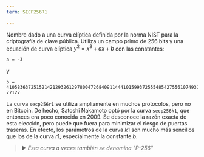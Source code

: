 ```yaml
---
term: SECP256R1

---
```

Nombre dado a una curva elíptica definida por la norma NIST para la criptografía de clave pública. Utiliza un campo primo de 256 bits y una ecuación de curva elíptica $y^2 = x^3 + ax + b$ con las constantes:

```text
a = -3
```

y

```text
b = 410583637251521421293261297800472684091144410159937255548542755610749322
77127
```

La curva `secp256r1` se utiliza ampliamente en muchos protocolos, pero no en Bitcoin. De hecho, Satoshi Nakamoto optó por la curva `secp256k1`, que entonces era poco conocida en 2009. Se desconoce la razón exacta de esta elección, pero puede que fuera para minimizar el riesgo de puertas traseras. En efecto, los parámetros de la curva $k1$ son mucho más sencillos que los de la curva $r1$, especialmente la constante $b$.

> ► *Esta curva a veces también se denomina "P-256"*